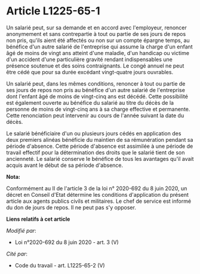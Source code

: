 # Article L1225-65-1

Un salarié peut, sur sa demande et en accord avec l'employeur, renoncer anonymement et sans contrepartie à tout ou partie de
ses jours de repos non pris, qu'ils aient été affectés ou non sur un compte épargne temps, au bénéfice d'un autre salarié de
l'entreprise qui assume la charge d'un enfant âgé de moins de vingt ans atteint d'une maladie, d'un handicap ou victime d'un
accident d'une particulière gravité rendant indispensables une présence soutenue et des soins contraignants. Le congé annuel
ne peut être cédé que pour sa durée excédant vingt-quatre jours ouvrables.

Un salarié peut, dans les mêmes conditions, renoncer à tout ou partie de ses jours de repos non pris au bénéfice d'un autre
salarié de l'entreprise dont l'enfant âgé de moins de vingt-cinq ans est décédé. Cette possibilité est également ouverte au
bénéfice du salarié au titre du décès de la personne de moins de vingt-cinq ans à sa charge effective et permanente. Cette
renonciation peut intervenir au cours de l'année suivant la date du décès.

Le salarié bénéficiaire d'un ou plusieurs jours cédés en application des deux premiers alinéas bénéficie du maintien de sa
rémunération pendant sa période d'absence. Cette période d'absence est assimilée à une période de travail effectif pour la
détermination des droits que le salarié tient de son ancienneté. Le salarié conserve le bénéfice de tous les avantages qu'il
avait acquis avant le début de sa période d'absence.

**Nota:**

Conformément au II de l'article 3 de la loi n° 2020-692 du 8 juin 2020, un décret en Conseil d'Etat détermine les conditions
d'application du présent article aux agents publics civils et militaires. Le chef de service est informé du don de jours de
repos. Il ne peut pas s'y opposer.

**Liens relatifs à cet article**

_Modifié par_:

  - Loi n°2020-692 du 8 juin 2020 - art. 3 (V)

_Cité par_:

  - Code du travail - art. L1225-65-2 (V)
